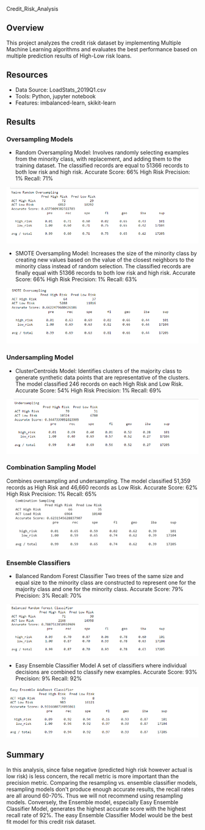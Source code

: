  Credit_Risk_Analysis

## Overview
This project analyzes the credit risk dataset by implementing Multiple Machine Learning algorithms and evaluates the best performance based on multiple prediction results of High-Low risk loans.

## Resources
- Data Source: LoadStats_2019Q1.csv
- Tools: Python, jupyter notebook
- Features: imbalanced-learn, skikit-learn

## Results
### Oversampling Models
- Random Oversampling Model: 
Involves randomly selecting examples from the minority class, with replacement, and adding them to the training dataset. The classified records are equal to 51366 records to both low risk and high risk.
Accurate Score: 66%
High Risk Precision: 1%
Recall: 71%
<img src="images/Randam Oversampling.png">

- SMOTE Oversampling Model:
Increases the size of the minority class by creating new values based on the value of the closest neighbors to the minority class instead of random selection. The classified records are finally equal with 51366 records to both low risk and high risk.
Accurate Score: 66%
High Risk Precision: 1%
Recall: 63%
<img src="images/SMOTE Oversampling.png">

### Undersampling Model
- ClusterCentroids Model:
Identifies clusters of the majority class to generate synthetic data points that are representative of the clusters. The model classified 246 records on each High Risk and Low Risk.
Accurate Score: 54%
High Risk Precision: 1%
Recall: 69%
<img src="images/Undersampling.png">

### Combination Sampling Model
Combines oversampling and undersampling. The model classified 51,359 records as High Risk and 46,660 records as Low Risk.
Accurate Score: 62%
High Risk Precision: 1%
Recall: 65%
<img src="images/Combination Sampling.png">

### Ensemble Classifiers
- Balanced Random Forest Classifier
Two trees of the same size and equal size to the minority class are constructed to represent one for the majority class and one for the minority class.
Accurate Score: 79%
Precision: 3%
Recall: 70%
<img src="images/Ensemble BRFC.png">

- Easy Ensemble Classifier Model
A set of classifiers where individual decisions are combined to classify new examples.
Accurate Score: 93%
Precision: 9%
Recall: 92%
<img src="images/Ensemble EEAC.png">

## Summary

In this analysis, since false negative (predicted high risk however actual is low risk) is less concern, the recall metric is more important than the precision metric. Comparing the resampling vs. ensemble classifier models, resampling models don't produce enough accurate results, the recall rates are all around 60-70%. Thus we will not recommend using resampling models.
Conversely, the Ensemble model, especially Easy Ensemble Classifier Model, generates the highest accurate score with the highest recall rate of 92%. The easy Ensemble Classifier Model would be the best fit model for this credit risk dataset.
